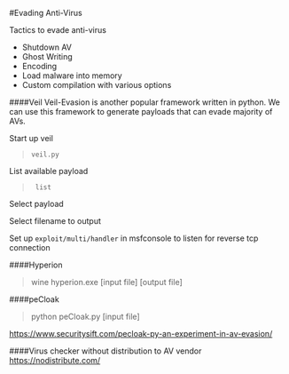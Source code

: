#Evading Anti-Virus

Tactics to evade anti-virus
* Shutdown AV
* Ghost Writing
* Encoding
* Load malware into memory
* Custom compilation with various options

####Veil
Veil-Evasion is another popular framework written in python. We can use this framework to generate payloads that can evade majority of AVs.

Start up veil

> `veil.py`

List available payload

> ` list`

Select payload

Select filename to output

Set up `exploit/multi/handler` in msfconsole to listen for reverse tcp connection


####Hyperion


> wine hyperion.exe \[input file\] \[output file\]

####peCloak

> python peCloak.py \[input file\]

https://www.securitysift.com/pecloak-py-an-experiment-in-av-evasion/

####Virus checker without distribution to AV vendor
https://nodistribute.com/
